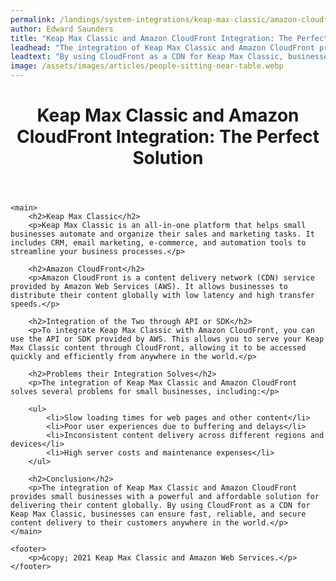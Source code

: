 ```yaml
---
permalink: /landings/system-integrations/keap-max-classic/amazon-cloudfront
author: Edward Saunders
title: "Keap Max Classic and Amazon CloudFront Integration: The Perfect Solution"
leadhead: "The integration of Keap Max Classic and Amazon CloudFront provides small businesses with a powerful and affordable solution for delivering their content globally"
leadtext: "By using CloudFront as a CDN for Keap Max Classic, businesses can ensure fast, reliable, and secure content delivery to their customers anywhere in the world."
image: /assets/images/articles/people-sitting-near-table.webp
---
```

<div class="arttext">	<header>
		<h1>Keap Max Classic and Amazon CloudFront Integration: The Perfect Solution</h1>
	</header>
	
	<main>
		<h2>Keap Max Classic</h2>
		<p>Keap Max Classic is an all-in-one platform that helps small businesses automate and organize their sales and marketing tasks. It includes CRM, email marketing, e-commerce, and automation tools to streamline your business processes.</p>
		
		<h2>Amazon CloudFront</h2>
		<p>Amazon CloudFront is a content delivery network (CDN) service provided by Amazon Web Services (AWS). It allows businesses to distribute their content globally with low latency and high transfer speeds.</p>
		
		<h2>Integration of the Two through API or SDK</h2>
		<p>To integrate Keap Max Classic with Amazon CloudFront, you can use the API or SDK provided by AWS. This allows you to serve your Keap Max Classic content through CloudFront, allowing it to be accessed quickly and efficiently from anywhere in the world.</p>
		
		<h2>Problems their Integration Solves</h2>
		<p>The integration of Keap Max Classic and Amazon CloudFront solves several problems for small businesses, including:</p>
		
		<ul>
			<li>Slow loading times for web pages and other content</li>
			<li>Poor user experiences due to buffering and delays</li>
			<li>Inconsistent content delivery across different regions and devices</li>
			<li>High server costs and maintenance expenses</li>
		</ul>
		
		<h2>Conclusion</h2>
		<p>The integration of Keap Max Classic and Amazon CloudFront provides small businesses with a powerful and affordable solution for delivering their content globally. By using CloudFront as a CDN for Keap Max Classic, businesses can ensure fast, reliable, and secure content delivery to their customers anywhere in the world.</p>
	</main>
	
	<footer>
		<p>&copy; 2021 Keap Max Classic and Amazon Web Services.</p>
	</footer>
</div>